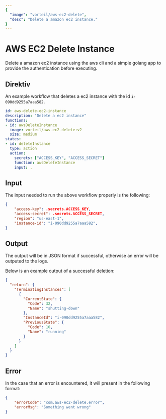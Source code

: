 ```yaml
---
{
  "image": "vorteil/aws-ec2-delete",
  "desc": "Delete a amazon ec2 instance."
}
---
```


# AWS EC2 Delete Instance

Delete a amazon ec2 instance using the aws cli and a simple golang app to provide the authentication before executing.

## Direktiv

An example workflow that deletes a ec2 instance with the id `i-090dd9255a7aaa582`.

```yaml
id: aws-delete-ec2-instance
description: "Delete a ec2 instance"
functions:
- id: awsDeleteInstance
  image: vorteil/aws-ec2-delete:v2
  size: medium
states:
- id: deleteInstance
  type: action
  action:
    secrets: ["ACCESS_KEY", "ACCESS_SECRET"]
    function: awsDeleteInstance
    input: .
```

## Input

The input needed to run the above workflow properly is the following:

```json
{
    "access-key": .secrets.ACCESS_KEY,
    "access-secret": .secrets.ACCESS_SECRET,
    "region": "us-east-1",
    "instance-id": "i-090dd9255a7aaa582",
}
```

## Output
The output will be in JSON format if successful, otherwise an error will be outputed to the logs.

Below is an example output of a successful deletion:
```json
{
  "return": {
    "TerminatingInstances": [
      {
        "CurrentState": {
          "Code": 32,
          "Name": "shutting-down"
        },
        "InstanceId": "i-090dd9255a7aaa582",
        "PreviousState": {
          "Code": 16,
          "Name": "running"
        }
      }
    ]
  }
}
```

## Error

In the case that an error is encountered, it will present in the following format:

```json
{
    "errorCode": "com.aws-ec2-delete.error",
    "errorMsg": "Something went wrong"
}
```